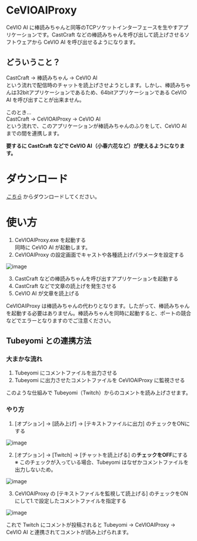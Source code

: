 # CeVIOAIProxy
CeVIO AI に棒読みちゃんと同等のTCPソケットインターフェースを生やすアプリケーションです。CastCraft などの棒読みちゃんを呼び出して読上げさせるソフトウェアから CeVIO AI を呼び出せるようになります。

## どういうこと？
CastCraft → 棒読みちゃん → CeVIO AI  
という流れで配信時のチャットを読上げさせようとします。しかし、棒読みちゃんは32bitアプリケーションであるため、64bitアプリケーションである CeVIO AI を呼び出すことが出来ません。

このとき…  
CastCraft → CeVIOAIProxy → CeVIO AI  
という流れで、このアプリケーションが棒読みちゃんのふりをして、CeVIO AI までの間を連携します。

**要するに CastCraft などで CeVIO AI（小春六花など）が使えるようになります。**

# ダウンロード
*[こちら](https://github.com/anoyetta/CeVIOAIProxy/releases)* からダウンロードしてください。

# 使い方
1. CeVIOAIProxy.exe を起動する  
同時に CeVIO AI が起動します。
2. CeVIOAIProxy の設定画面でキャストや各種読上げパラメータを設定する

![image](https://user-images.githubusercontent.com/8295826/131949148-e01802aa-c2c9-4c69-a818-8a3298a9da18.png)

3. CastCraft などの棒読みちゃんを呼び出すアプリケーションを起動する
4. CastCraft などで文章の読上げを発生させる
5. CeVIO AI が文章を読上げる

CeVIOAIProxy は棒読みちゃんの代わりとなります。したがって、棒読みちゃんを起動する必要はありません。棒読みちゃんを同時に起動すると、ポートの競合などでエラーとなりますのでご注意ください。

## Tubeyomi との連携方法
### 大まかな流れ
1. Tubeyomi にコメントファイルを出力させる
2. Tubeyomi に出力させたコメントファイルを CeVIOAIProxy に監視させる

このような仕組みで Tubeyomi（Twitch）からのコメントを読み上げさせます。

### やり方
1. [オプション] -> [読み上げ] -> [テキストファイルに出力] のチェックをONにする

![image](https://user-images.githubusercontent.com/8295826/141482130-7f547ae3-bad6-43fe-b46a-b96981cee573.png)

2. [オプション] -> [Twitch] -> [チャットを読上げる] の**チェックをOFF**にする  
※ このチェックが入っている場合、Tubeyomi はなぜかコメントファイルを出力しないため。

![image](https://user-images.githubusercontent.com/8295826/141482480-b1753a90-f1c3-4a6c-995a-9db86c1bb1d9.png)

3. CeVIOAIProxy の [テキストファイルを監視して読上げる] のチェックをONにして1.で設定したコメントファイルを指定する

![image](https://user-images.githubusercontent.com/8295826/141483576-1e4bb77e-6a89-4cb2-b2f2-71b15a724a93.png)

これで Twitch にコメントが投稿されると Tubeyomi -> CeVIOAIProxy -> CeVIO AI と連携されてコメントが読み上げられます。
